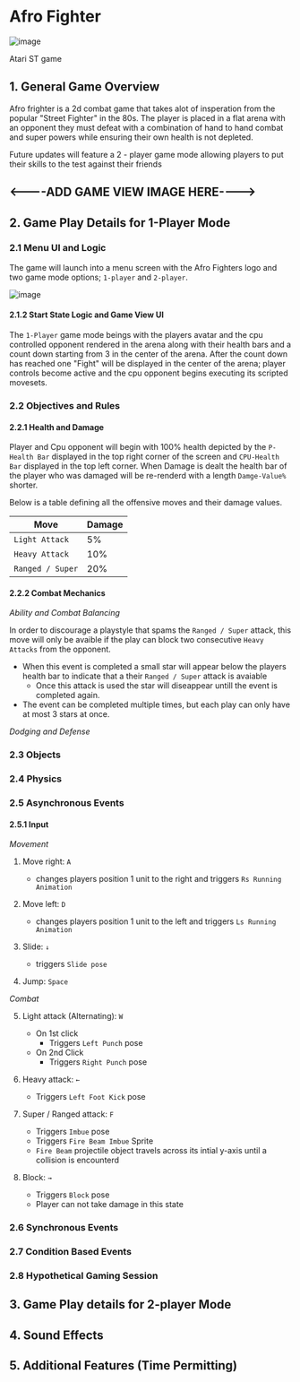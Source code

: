 # Afro Fighter
![image](https://user-images.githubusercontent.com/104709648/212567909-8469300f-405c-4ce1-a82c-be62412ca029.png)

Atari ST game 
## 1. General Game Overview

Afro frighter is a 2d combat game that takes alot of insperation from the popular "Street Fighter" in the 80s. The player is placed in a flat arena with an opponent they must defeat with a combination of hand to hand combat and super powers while ensuring their own health is not depleted. 

Future updates will feature a 2 - player game mode allowing players to put their skills to the test against their friends

## <----ADD GAME VIEW IMAGE HERE---->


## 2. Game Play Details for 1-Player Mode

### 2.1 Menu UI and Logic

The game will launch into a menu screen with the Afro Fighters logo and two game mode options; `1-player` and `2-player`.

![image](https://user-images.githubusercontent.com/104709648/212567852-d2971d61-3278-4f28-ac5f-557cd35d1e47.png)

#### 2.1.2 Start State Logic and Game View UI 

The `1-Player` game mode beings with the players avatar and the cpu controlled opponent rendered in the arena along with their health bars and a count down starting from 3 in the center of the arena. After the count down has reached one "Fight" will be displayed in the center of the arena; player controls become active and the cpu opponent begins executing its scripted movesets.  

### 2.2 Objectives and Rules

#### 2.2.1 Health and Damage 
Player and Cpu opponent will begin with 100% health depicted by the `P-Health Bar` displayed in the top right corner of the screen and `CPU-Health Bar` displayed in the top left corner. When Damage is dealt the health bar of the player who was damaged will be re-renderd with a length `Damge-Value%` shorter. 

Below is a table defining all the offensive moves and their damage values.

| Move  | Damage |
| ------------- | ------------- |
| `Light Attack` | 5% |
| `Heavy Attack`  | 10% |
| `Ranged / Super` | 20% |


#### 2.2.2 Combat Mechanics

*Ability and Combat Balancing* 

In order to discourage a playstyle that spams the `Ranged / Super` attack, this move will only be avaible if the play can block two consecutive `Heavy Attacks` from the opponent. 
   - When this event is completed a small star will appear below the players health bar to indicate that a their `Ranged / Super` attack is avaiable
      - Once this attack is used the star will diseappear untill the event is completed again.
   - The event can be completed multiple times, but each play can only have at most 3 stars at once.  

*Dodging and Defense*


### 2.3 Objects

### 2.4 Physics

### 2.5 Asynchronous Events

#### 2.5.1  Input

*Movement*

1. Move right: `A`
   - changes players position 1 unit to the right and triggers `Rs Running Animation` 
   
2. Move left: `D`
   - changes players position 1 unit to the left and triggers `Ls Running Animation`
   
3. Slide: `↓`   
   - triggers `Slide pose`
   
4. Jump: `Space`

*Combat*

5. Light attack (Alternating): `W`      
   - On 1st click 
      - Triggers `Left Punch` pose
   - On 2nd Click
      - Triggers `Right Punch` pose  
      
6. Heavy attack: `←`     
   - Triggers `Left Foot Kick` pose

7. Super / Ranged attack: `F`     
   - Triggers `Imbue` pose
   - Triggers `Fire Beam Imbue` Sprite
   - `Fire Beam` projectile object travels across its intial y-axis until a collision is encounterd 

8. Block: `→`      
   - Triggers `Block` pose
   - Player can not take damage in this state

### 2.6 Synchronous Events

### 2.7 Condition Based Events

### 2.8 Hypothetical Gaming Session

## 3. Game Play details for 2-player Mode

## 4. Sound Effects

## 5. Additional Features (Time Permitting)



